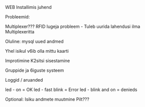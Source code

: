 WEB
Installimis juhend

Probleemid:

Multiplexer??? RFID lugeja probleem - Tuleb uurida lahendusi ilma Multiplexeritta


Oluline:
mysql uued andmed

Yhel isikul v6ib olla mittu kaarti

Improtimine
K2sitsi sisestamine

Gruppide ja 6iguste systeem

Loggid / aruanded

led - on = OK
led - fast blink = Error
led - blink and on = denieds


Optional:
Isiku andmete muutmine
Pilt???
